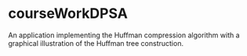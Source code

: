 # courseWorkDPSA

An application implementing the Huffman compression algorithm with a graphical illustration of the Huffman tree construction.
